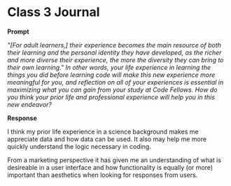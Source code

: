 # Class 3 Journal

**Prompt**

_"[For adult learners,] their experience becomes the main resource of both their learning and the personal identity they have developed, as the richer and more diverse their experience, the more the diversity they can bring to their own learning." In other words, your life experience in learning the things you did before learning code will make this new experience more meaningful for you, and reflection on all of your experiences is essential in maximizing what you can gain from your study at Code Fellows. How do you think your prior life and professional experience will help you in this new endeavor?_

**Response**

I think my prior life experience in a science background makes me appreciate data and how data can be used. It also may help me more quickly understand the logic necessary in coding.

From a marketing perspective it has given me an understanding of what is desireable in a user interface and how functionality is equally (or more) important than aesthetics when looking for responses from users.